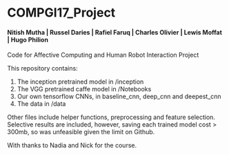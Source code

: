 # COMPGI17_Project
#### Nitish Mutha | Russel Daries | Rafiel Faruq | Charles Olivier | Lewis Moffat | Hugo Philion  

Code for Affective Computing and Human Robot Interaction Project

This repository contains:

1. The inception pretrained model in /inception
2. The VGG pretrained caffe model in /Notebooks
3. Our own tensorflow CNNs, in baseline_cnn, deep_cnn and deepest_cnn
4. The data in /data

Other files include helper functions, preprocessing and feature selection.
Selective results are included, however, saving each trained model cost > 300mb, so was unfeasible given the limit on Github.

With thanks to Nadia and Nick for the course.
